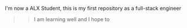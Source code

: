 I'm now a ALX Student, this is my first repository as a full-stack engineer
>>I am learning well and I hope to